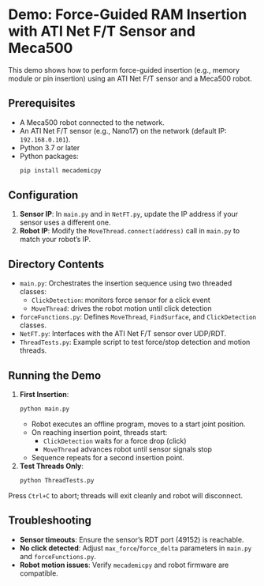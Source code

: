 # Demo: Force-Guided RAM Insertion with ATI Net F/T Sensor and Meca500

This demo shows how to perform force-guided insertion (e.g., memory module or pin insertion) using an ATI Net F/T sensor and a Meca500 robot.

## Prerequisites
- A Meca500 robot connected to the network.
- An ATI Net F/T sensor (e.g., Nano17) on the network (default IP: `192.168.0.101`).
- Python 3.7 or later
- Python packages:
  ```bash
  pip install mecademicpy
  ```

## Configuration
1. **Sensor IP**: In `main.py` and in `NetFT.py`, update the IP address if your sensor uses a different one.
2. **Robot IP**: Modify the `MoveThread.connect(address)` call in `main.py` to match your robot’s IP.

## Directory Contents
- `main.py`: Orchestrates the insertion sequence using two threaded classes:
  - `ClickDetection`: monitors force sensor for a click event
  - `MoveThread`: drives the robot motion until click detection
- `forceFunctions.py`: Defines `MoveThread`, `FindSurface`, and `ClickDetection` classes.
- `NetFT.py`: Interfaces with the ATI Net F/T sensor over UDP/RDT.
- `ThreadTests.py`: Example script to test force/stop detection and motion threads.

## Running the Demo
1. **First Insertion**:
   ```bash
   python main.py
   ```
   - Robot executes an offline program, moves to a start joint position.
   - On reaching insertion point, threads start:
     - `ClickDetection` waits for a force drop (click)
     - `MoveThread` advances robot until sensor signals stop
   - Sequence repeats for a second insertion point.
2. **Test Threads Only**:
   ```bash
   python ThreadTests.py
   ```

Press `Ctrl+C` to abort; threads will exit cleanly and robot will disconnect.

## Troubleshooting
- **Sensor timeouts**: Ensure the sensor’s RDT port (49152) is reachable.
- **No click detected**: Adjust `max_force`/`force_delta` parameters in `main.py` and `forceFunctions.py`.
- **Robot motion issues**: Verify `mecademicpy` and robot firmware are compatible.
